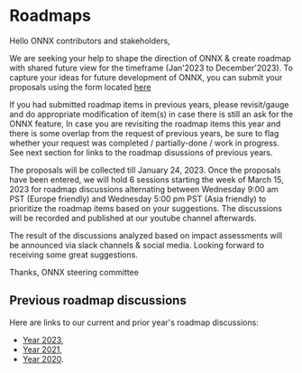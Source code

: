 # Roadmaps

Hello ONNX contributors and stakeholders,

We are seeking your help to shape the direction of ONNX & create roadmap with shared future view for the timeframe (Jan'2023 to December'2023). To capture your ideas for future development of ONNX, you can submit your proposals using the form located [here](https://forms.microsoft.com/r/d2ZcPgzwSV)

If you had submitted roadmap items in previous years, please revisit/gauge and do appropriate modification of item(s) in case there is still an ask for the ONNX feature, In case you are revisiting the roadmap items this year and there is some overlap from the request of previous years, be sure to flag whether your request was completed / partially-done / work in progress. See next section for links to the roadmap disussions of previous years.

The proposals will be collected till January 24, 2023. Once the proposals have been entered, we will hold 6 sessions starting the week of March 15, 2023 for roadmap discussions alternating between Wednesday 9:00 am PST (Europe friendly) and Wednesday 5:00 pm PST (Asia friendly) to prioritize the roadmap items based on your suggestions. The discussions will be recorded and published at our youtube channel afterwards.

The result of the discussions analyzed based on impact assessments will be announced via slack channels & social media.
Looking forward to receiving some great suggestions.

Thanks,
ONNX steering committee

## Previous roadmap discussions

Here are links to our current and prior year's roadmap discussions:
* [Year 2023](2023.md),
* [Year 2021](2021.md),
* [Year 2020](2020.md).

